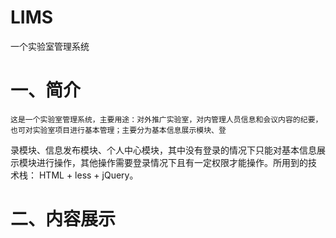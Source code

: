 # LIMS
一个实验室管理系统
# 一、简介
    这是一个实验室管理系统，主要用途：对外推广实验室，对内管理人员信息和会议内容的纪要，也可对实验室项目进行基本管理；主要分为基本信息展示模块、登
  录模块、信息发布模块、个人中心模块，其中没有登录的情况下只能对基本信息展示模块进行操作，其他操作需要登录情况下且有一定权限才能操作。所用到的技
  术栈： HTML + less + jQuery。   
# 二、内容展示

